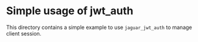 # Simple usage of jwt_auth
This directory contains a simple example to use `jaguar_jwt_auth` to manage client session.